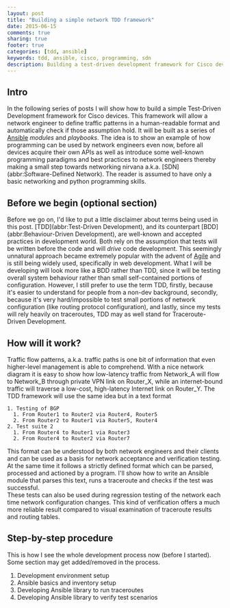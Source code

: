 ```yaml
---
layout: post
title: "Building a simple network TDD framework"
date: 2015-06-15
comments: true
sharing: true
footer: true
categories: [tdd, ansible]
keywords: tdd, ansible, cisco, programming, sdn
description: Building a test-driven development framework for Cisco devices on Ansible with Python.
---
```


## Intro

In the following series of posts I will show how to build a simple Test-Driven Development framework
for Cisco devices. This framework will allow a network engineer to define traffic patterns in a human-readable format and automatically check if those assumption hold. It will be built as a series of [Ansible][ansible-website] _modules_ and _playbooks_. The idea is to show an example of how programming can be used by network engineers even now, before all devices acquire their own APIs as well as introduce some well-known programming paradigms and best practices to network engineers thereby making a small step towards networking nirvana a.k.a. [SDN](abbr:Software-Defined Network). The reader is assumed to have only a basic networking and python programming skills.

<!--more-->

## Before we begin (optional section)

Before we go on, I'd like to put a little disclaimer about terms being used in this post. [TDD](abbr:Test-Driven Development), and its counterpart [BDD](abbr:Behaviour-Driven Development),
are well-known and accepted practices in development world. Both rely on the assumption that tests will be written
before the code and will _drive_ code development. This seemingly unnatural approach became extremely popular with the advent of [Agile][agile-manifesto] and is still being widely used, specifically in web development. What I will be developing will look more like a BDD rather than TDD, since it will be testing overall system behaviour rather than small self-contained portions of configuration. However, I still prefer to use the term TDD, firstly, because it's easier to understand for people from a non-dev background, secondly, because it's very hard/impossible to test small portions of network configuration (like routing protocol configuration), and lastly, since my tests will rely heavily on traceroutes, TDD may as well stand for Traceroute-Driven Development. 

## How will it work?

Traffic flow patterns, a.k.a. traffic paths is one bit of information that even higher-level management is able to comprehend. With a nice network diagram it is easy to show how low-latency traffic from Network_A will flow to Network_B through private VPN link on Router_X, while an internet-bound traffic will traverse a low-cost, high-latency Internet link on Router_Y. The TDD framework will use the same idea but in a text format

~~~
1. Testing of BGP
  1. From Router1 to Router2 via Router4, Router5
  2. From Router2 to Router1 via Router5, Router4
2. Test suite 2
  1. From Router4 to Router1 via Router3
  2. From Router4 to Router2 via Router7
~~~

This format can be understood by both network engineers and their clients and can be used as a basis for network acceptance and verification testing. At the same time it follows a strictly defined format which can be parsed, processed and actioned by a program. I'll show how to write an Ansible module that parses this text, runs a traceroute and checks if the test was successful.  
These tests can also be used during regression testing of the network each time network configuration changes. This kind of verification offers a much more reliable result compared to visual examination of traceroute results and routing tables.

## Step-by-step procedure  

This is how I see the whole development process now (before I started). Some section may get added/removed in the process.

1. Development environment setup 
2. Ansible basics and inventory setup
3. Developing Ansible library to run traceroutes
4. Developing Ansible library to verify test scenarios

[agile-manifesto]: [http://agilemanifesto.org/]
[ansible-website]: [http://docs.ansible.com/list_of_files_modules.html]
